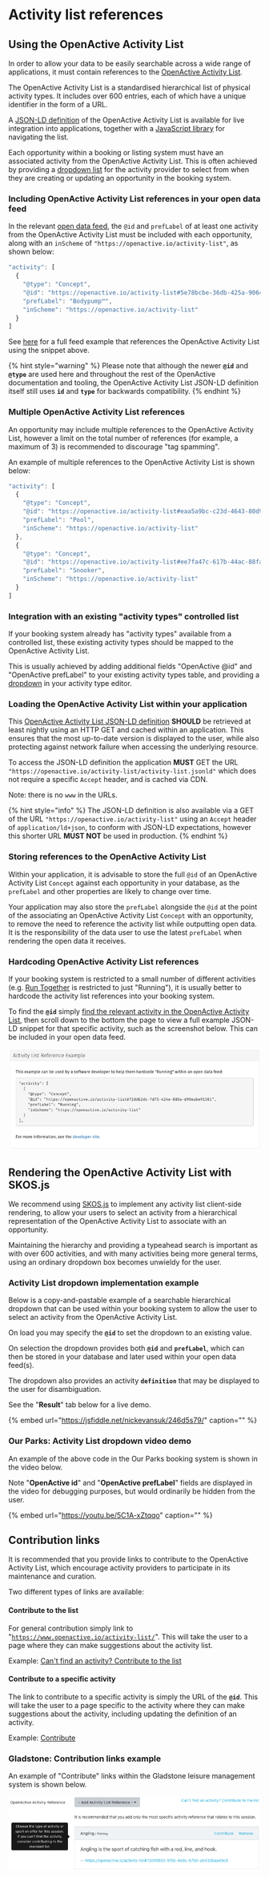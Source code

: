# Activity list references

## Using the OpenActive Activity List

In order to allow your data to be easily searchable across a wide range of applications, it must contain references to the [OpenActive Activity List](https://www.openactive.io/activity-list/).

The OpenActive Activity List is a standardised hierarchical list of physical activity types. It includes over 600 entries, each of which have a unique identifier in the form of a URL.

A [JSON-LD definition](https://openactive.io/activity-list/activity-list.jsonld) of the OpenActive Activity List is available for live integration into applications, together with a [JavaScript library](https://www.npmjs.com/package/@openactive/skos) for navigating the list.

Each opportunity within a booking or listing system must have an associated activity from the OpenActive Activity List. This is often achieved by providing a [dropdown list](activity-list-references.md#rendering-the-openactive-activity-list-with-skos-js) for the activity provider to select from when they are creating or updating an opportunity in the booking system.

### Including OpenActive Activity List references in your open data feed

In the relevant [open data feed](data-feeds/types-of-feed.md), the `@id` and `prefLabel` of at least one activity from the OpenActive Activity List must be included with each opportunity, along with an `inScheme` of `"https://openactive.io/activity-list"`, as shown below:

```javascript
"activity": [
  {
    "@type": "Concept",
    "@id": "https://openactive.io/activity-list#5e78bcbe-36db-425a-9064-bf96d09cc351",
    "prefLabel": "Bodypump™",
    "inScheme": "https://openactive.io/activity-list"
  }
]
```

See [here](https://validator.openactive.io/?url=https%3A%2F%2Fwww.openactive.io%2Fdata-models%2Fversions%2F2.x%2Fexamples%2Fsessionseries-split_example_1.json&version=2.x) for a full feed example that references the OpenActive Activity List using the snippet above.

{% hint style="warning" %}
Please note that although the newer **`@id`** and **`@type`** are used here and throughout the rest of the OpenActive documentation and tooling, the OpenActive Activity List JSON-LD definition itself still uses **`id`** and **`type`** for backwards compatibility.
{% endhint %}

### Multiple OpenActive Activity List references

An opportunity may include multiple references to the OpenActive Activity List, however a limit on the total number of references \(for example, a maximum of 3\) is recommended to discourage "tag spamming".

An example of multiple references to the OpenActive Activity List is shown below:

```javascript
"activity": [
  {
    "@type": "Concept",
    "@id": "https://openactive.io/activity-list#eaa5a9bc-c23d-4643-80d9-8691646545be",
    "prefLabel": "Pool",
    "inScheme": "https://openactive.io/activity-list"
  },
  {
    "@type": "Concept",
    "@id": "https://openactive.io/activity-list#ee7fa47c-617b-44ac-88fa-ef7b7ae03516",
    "prefLabel": "Snooker",
    "inScheme": "https://openactive.io/activity-list"
  }
]
```

### Integration with an existing "activity types" controlled list

If your booking system already has "activity types" available from a controlled list, these existing activity types should be mapped to the OpenActive Activity List.

This is usually achieved by adding additional fields "OpenActive @id" and "OpenActive prefLabel" to your existing activity types table, and providing a [dropdown](activity-list-references.md#rendering-the-openactive-activity-list-with-skos-js) in your activity type editor.

### Loading the OpenActive Activity List within your application

This [OpenActive Activity List JSON-LD definition](https://openactive.io/activity-list/activity-list.jsonld) **SHOULD** be retrieved at least nightly using an HTTP GET and cached within an application. This ensures that the most up-to-date version is displayed to the user, while also protecting against network failure when accessing the underlying resource.

To access the JSON-LD definition the application **MUST** GET the URL `"https://openactive.io/activity-list/activity-list.jsonld"` which does not require a specific `Accept` header, and is cached via CDN.

Note: there is no `www` in the URLs.

{% hint style="info" %}
The JSON-LD definition is also available via a GET of the URL `"https://openactive.io/activity-list"` using an `Accept` header of `application/ld+json`, to conform with JSON-LD expectations, however this shorter URL **MUST NOT** be used in production.
{% endhint %}

### Storing references to the OpenActive Activity List

Within your application, it is advisable to store the full `@id` of an OpenActive Activity List `Concept` against each opportunity in your database, as the `prefLabel` and other properties are likely to change over time.

Your application may also store the `prefLabel` alongside the `@id` at the point of the associating an OpenActive Activity List `Concept` with an opportunity, to remove the need to reference the activity list while outputting open data. It is the responsibility of the data user to use the latest `prefLabel` when rendering the open data it receives.

### Hardcoding OpenActive Activity List references

If your booking system is restricted to a small number of different activities \(e.g. [Run Together](https://data.runtogether.co.uk/) is restricted to just "Running"\), it is usually better to hardcode the activity list references into your booking system.

To find the **`@id`** simply [find the relevant activity in the OpenActive Activity List](https://activity-list.openactive.io/en/basic_find.html), then scroll down to the bottom the page to view a full example JSON-LD snippet for that specific activity, such as the screenshot below. This can be included in your open data feed.

![Screenshot of full example JSON-LD snippet from OpenActive Activity List website](../.gitbook/assets/screenshot-2020-04-25-at-17.19.22%20%281%29.png)

## Rendering the OpenActive Activity List with SKOS.js

We recommend using [SKOS.js](https://www.npmjs.com/package/@openactive/skos) to implement any activity list client-side rendering, to allow your users to select an activity from a hierarchical representation of the OpenActive Activity List to associate with an opportunity.

Maintaining the hierarchy and providing a typeahead search is important as with over 600 activities, and with many activities being more general terms, using an ordinary dropdown box becomes unwieldy for the user.

### Activity List dropdown implementation example

Below is a copy-and-pastable example of a searchable hierarchical dropdown that can be used within your booking system to allow the user to select an activity from the OpenActive Activity List.

On load you may specify the **`@id`** to set the dropdown to an existing value.

On selection the dropdown provides both **`@id`** and **`prefLabel`**, which can then be stored in your database and later used within your open data feed\(s\).

The dropdown also provides an activity **`definition`** that may be displayed to the user for disambiguation.

See the "**Result**" tab below for a live demo.

{% embed url="https://jsfiddle.net/nickevansuk/246d5s79/" caption="" %}

### Our Parks: Activity List dropdown video demo

An example of the above code in the Our Parks booking system is shown in the video below.

Note "**OpenActive id**" and "**OpenActive prefLabel**" fields are displayed in the video for debugging purposes, but would ordinarily be hidden from the user.

{% embed url="https://youtu.be/5C1A-xZtqqo" caption="" %}

## Contribution links

It is recommended that you provide links to contribute to the OpenActive Activity List, which encourage activity providers to participate in its maintenance and curation.

Two different types of links are available:

#### Contribute to the list

For general contribution simply link to "[`https://www.openactive.io/activity-list/`](https://www.openactive.io/activity-list/)". This will take the user to a page where they can make suggestions about the activity list.

Example: [Can't find an activity? Contribute to the list](https://www.openactive.io/activity-list/)

#### Contribute to a specific activity

The link to contribute to a specific activity is simply the URL of the **`@id`**. This will take the user to a page specific to the activity where they can make suggestions about the activity, including updating the definition of an activity.

Example: [Contribute](https://openactive.io/activity-list#72d19892-5f55-4e9c-87b0-a5433baa49c8)

### Gladstone: Contribution links example

An example of "Contribute" links within the Gladstone leisure management system is shown below.

![Screenshot of the &quot;Contribute&quot; links within the Gladstone system](../.gitbook/assets/screenshot-2020-04-25-at-13.59.09%20%281%29.png)


